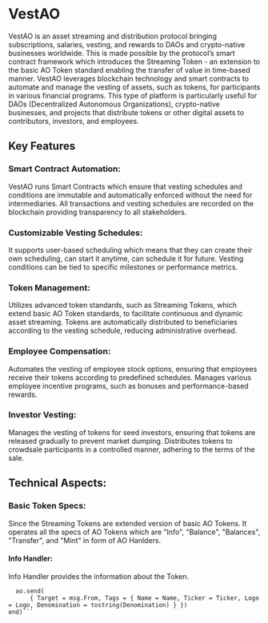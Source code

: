 # VestAO
VestAO is an asset streaming and distribution protocol bringing subscriptions, salaries, vesting, and rewards to DAOs and crypto-native businesses worldwide. This is made possible by the protocol’s smart contract framework which introduces the Streaming Token - an extension to the basic AO Token standard enabling the transfer of value in time-based manner.
VestAO leverages blockchain technology and smart contracts to automate and manage the vesting of assets, such as tokens, for participants in various financial programs. This type of platform is particularly useful for DAOs (Decentralized Autonomous Organizations), crypto-native businesses, and projects that distribute tokens or other digital assets to contributors, investors, and employees.

## Key Features
### Smart Contract Automation: 
VestAO runs Smart Contracts which ensure that vesting schedules and conditions are immutable and automatically enforced without the need for intermediaries. All transactions and vesting schedules are recorded on the blockchain providing transparency to all stakeholders.
### Customizable Vesting Schedules:
It supports user-based scheduling which means that they can create their own scheduling, can start it anytime, can schedule it for future. Vesting conditions can be tied to specific milestones or performance metrics.
### Token Management:
Utilizes advanced token standards, such as Streaming Tokens, which extend basic AO Token standards, to facilitate continuous and dynamic asset streaming. Tokens are automatically distributed to beneficiaries according to the vesting schedule, reducing administrative overhead.
### Employee Compensation:
Automates the vesting of employee stock options, ensuring that employees receive their tokens according to predefined schedules. Manages various employee incentive programs, such as bonuses and performance-based rewards.
### Investor Vesting:
Manages the vesting of tokens for seed investors, ensuring that tokens are released gradually to prevent market dumping. Distributes tokens to crowdsale participants in a controlled manner, adhering to the terms of the sale.

## Technical Aspects:
### Basic Token Specs:
Since the Streaming Tokens are extended version of basic AO Tokens. It operates all the specs of AO Tokens which are "Info", "Balance", "Balances", "Transfer", and "Mint" in form of AO Hanlders.
#### Info Handler:
Info Handler provides the information about the Token. 
```Handlers.add('info', Handlers.utils.hasMatchingTag('Action', 'Info'), function(msg)
  ao.send(
      { Target = msg.From, Tags = { Name = Name, Ticker = Ticker, Logo = Logo, Denomination = tostring(Denomination) } })
end)```
